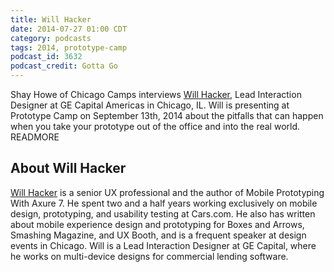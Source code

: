 ```yaml
---
title: Will Hacker
date: 2014-07-27 01:00 CDT
category: podcasts
tags: 2014, prototype-camp
podcast_id: 3632
podcast_credit: Gotta Go
---
```


Shay Howe of Chicago Camps interviews <a href="https://twitter.com/willhacker" rel="nofollow">Will Hacker</a>, Lead Interaction Designer at GE Capital Americas in Chicago, IL. Will is presenting at Prototype Camp on September 13th, 2014 about the pitfalls that can happen when you take your prototype out of the office and into the real world. READMORE

## About Will Hacker

<a href="http://willhacker.net/" rel="nofollow">Will Hacker</a> is a senior UX professional and the author of Mobile Prototyping With Axure 7. He spent two and a half years working exclusively on mobile design, prototyping, and usability testing at Cars.com. He also has written about mobile experience design and prototyping for Boxes and Arrows, Smashing Magazine, and UX Booth, and is a frequent speaker at design events in Chicago. Will is a Lead Interaction Designer at GE Capital, where he works on multi-device designs for commercial lending software.
